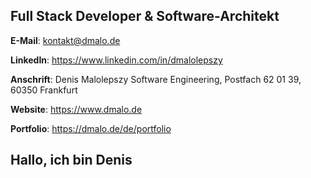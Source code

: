 ## Full Stack Developer & Software-Architekt

**E-Mail**: kontakt@dmalo.de

**LinkedIn**: https://www.linkedin.com/in/dmalolepszy

**Anschrift**: Denis Malolepszy Software Engineering, Postfach 62 01 39, 60350 Frankfurt

**Website**: https://www.dmalo.de

**Portfolio**: https://dmalo.de/de/portfolio

## Hallo, ich bin Denis
